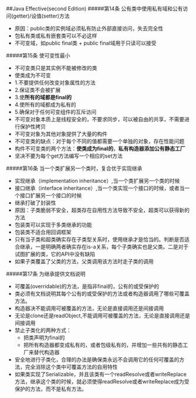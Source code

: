 ##Java Effective(second Edition)
#####第14条 公有类中使用私有域和公有访问(getter)/设值(setter)方法
* 原因：public类的实例域必须私有防止外部直接访问，失去完全性
* 包私有类或私有嵌套类可以不必这样
* 不可变域，如public final类 + public final域用于只读可以接受

#####第15条 使可变性最小
* 不可变类只是其实例不能被修改的类
* 使类成为不可变
 * 1.不要提供任何改变对象属性的方法
 * 2.保证类不会被扩展
 * 3.使**所有的域都是final的**
 * 4.使所有的域都成为私有的
 * 5.确保对于任何可变组件的互斥访问
* 不可变对象本质上是线程安全的，不要求同步，可以被自由的共享，不需要进行保护性拷贝
* 不可变对象为其他对象提供了大量的构件
* 不可变类的缺点：对于每个不同的值都需要一个单独的对象，存在性能问题
* 构件不可变类的两个方法：**使类成为final的**，**私有构造器添加公有静态工厂**
* 坚决不要为每个get方法编写一个相应的set方法

#####第16条 当一个类扩展另一个类时，复合优于实现继承
* 实现继承（implementation inheritance）,当一个类扩展另一个类的时候
* 接口继承（interface inheritance）,当一个类实现一个接口的时候，或者当一个接口扩展另一个接口的时候
* 继承打破了封装性
* 原因：子类脆弱不安全，超类存在自用性方法导致不安全，超类可以获得新的方法
* 包装类可以实现于多类继承的功能
* 包装类不适合用回调框架
* 只有当子类和超类确实存在子类型关系时，使用继承才是恰当的。判断是否适合继承，一是明确两者确实存在is-a关系，每个子类确实也是父类。二是对于试图扩展的类，它的API中没有缺陷
* 如果子类覆盖了父类的方法，父类调用该方法时走子类的调用

#####第17条 为继承提供文档说明
* 可覆盖(overridable)的方法，是指非final的，公有的或受保护的
* 类必须有文档说明其每个公有的或受保护的方法或者构造器调用了哪些可覆盖方法。
* 构造器决不能调用可被覆盖的方法，无论是直接调用还是间接调用
* 无论是clone还是readObject,不能调用可被覆盖的方法，无论是直接调用还是间接调用
* 禁止子类化的两种方式：
  * 把类声明为final的
  * 把所有构造器都变成私有的，或者包级私有的，并增加一些共有的静态工厂来替代构造器
* 安全地进行子类化，合理的办法是确保类永远不会调用它的任何可覆盖的方法，完全消除这个类中可覆盖方法的自用特性
* 如果类实现了Serializable，并且该类有一个readResolve或者writeReplace方法，继承这个类的时候，就必须使得readResolve或者writeReplace成为受保护的方法，而不是私有方法。
